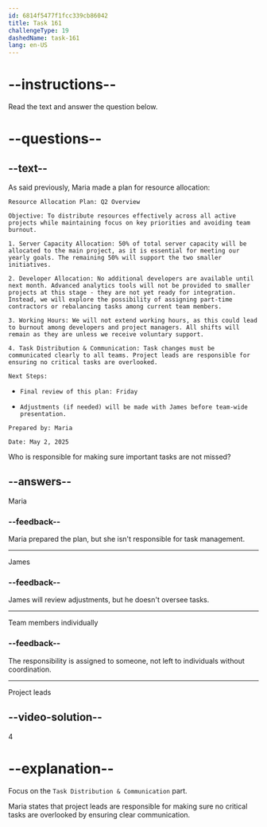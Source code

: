 ```yaml
---
id: 6814f5477f1fcc339cb86042
title: Task 161
challengeType: 19
dashedName: task-161
lang: en-US
---
```


<!-- READING -->

# --instructions--

Read the text and answer the question below.

# --questions--

## --text--

As said previously, Maria made a plan for resource allocation:

`Resource Allocation Plan: Q2 Overview`

`Objective: To distribute resources effectively across all active projects while maintaining focus on key priorities and avoiding team burnout.`

`1. Server Capacity Allocation: 50% of total server capacity will be allocated to the main project, as it is essential for meeting our yearly goals. The remaining 50% will support the two smaller initiatives.`

`2. Developer Allocation: No additional developers are available until next month. Advanced analytics tools will not be provided to smaller projects at this stage - they are not yet ready for integration. Instead, we will explore the possibility of assigning part-time contractors or rebalancing tasks among current team members.`

`3. Working Hours: We will not extend working hours, as this could lead to burnout among developers and project managers. All shifts will remain as they are unless we receive voluntary support.`

`4. Task Distribution & Communication: Task changes must be communicated clearly to all teams. Project leads are responsible for ensuring no critical tasks are overlooked.`

`Next Steps:`

- `Final review of this plan: Friday`

- `Adjustments (if needed) will be made with James before team-wide presentation.`

`Prepared by: Maria`

`Date: May 2, 2025`

Who is responsible for making sure important tasks are not missed?

## --answers--

Maria

### --feedback--

Maria prepared the plan, but she isn't responsible for task management.

---

James

### --feedback--

James will review adjustments, but he doesn't oversee tasks.

---

Team members individually

### --feedback--

The responsibility is assigned to someone, not left to individuals without coordination.

---

Project leads

## --video-solution--

4

# --explanation--

Focus on the `Task Distribution & Communication` part.

Maria states that project leads are responsible for making sure no critical tasks are overlooked by ensuring clear communication.
